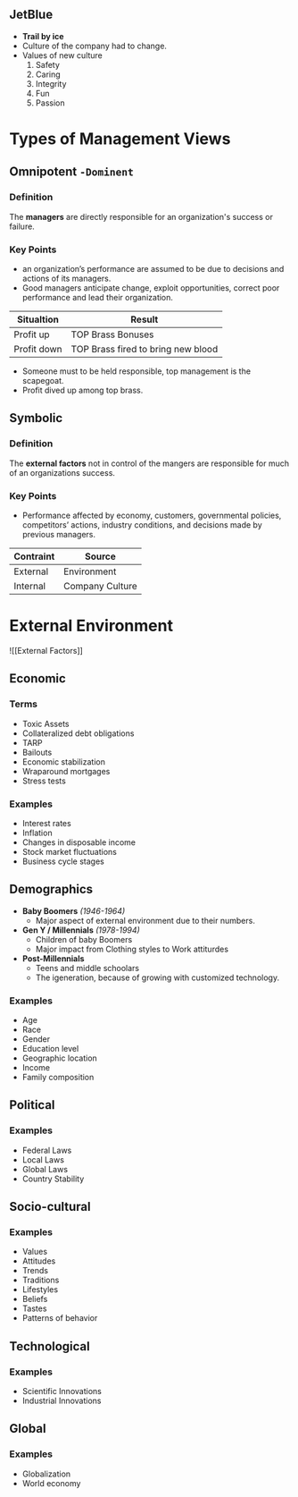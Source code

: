 ## JetBlue
- **Trail by ice** 
- Culture of the company had to change.
- Values of new culture
	1. Safety
	2. Caring
	3. Integrity
	4. Fun 
	5. Passion
# Types of Management Views
## Omnipotent `-Dominent`
### Definition
The **managers** are directly responsible for  an organization's success or failure.
### Key Points
- an organization’s performance are assumed to be due to decisions and actions of its managers.
- Good managers anticipate change, exploit opportunities, correct poor performance and lead their organization.

| Situaltion  | Result                             |
| ----------- | ---------------------------------- |
| Profit up   | TOP Brass Bonuses                  |
| Profit down | TOP Brass fired to bring new blood | 

- Someone must to be held responsible, top management is the scapegoat.
- Profit dived up among top brass.

## Symbolic
### Definition
The **external factors** not in control of the mangers are responsible for much of an organizations success.
### Key Points
- Performance affected by economy, customers, governmental policies, competitors’ actions, industry conditions, and decisions made by previous managers.

| Contraint | Source      |
| --------- | ----------- |
| External  | Environment |
| Internal  | Company Culture            |

# External Environment
![[External Factors]]
## Economic
### Terms
- Toxic Assets
- Collateralized debt obligations
- TARP
- Bailouts
- Economic stabilization
- Wraparound mortgages
- Stress tests
### Examples
- Interest rates
- Inflation
- Changes in disposable income
- Stock market fluctuations
- Business cycle stages

## Demographics
- **Baby Boomers** _(1946-1964)_ 
	- Major aspect of external environment due to their numbers.
- **Gen Y / Millennials** _(1978-1994)_ 
	- Children of baby Boomers
	- Major impact from Clothing styles to Work attiturdes
- **Post-Millennials** 
	- Teens and middle schoolars
	- The igeneration, because of growing with customized technology.
 
### Examples
- Age
- Race
- Gender
- Education level
- Geographic location
- Income
- Family composition
## Political
### Examples
- Federal Laws
- Local Laws
- Global Laws
- Country Stability
## Socio-cultural
### Examples
- Values 
- Attitudes
- Trends
- Traditions
- Lifestyles
- Beliefs
- Tastes
- Patterns of behavior
## Technological
### Examples
- Scientific Innovations
- Industrial Innovations
## Global
### Examples
- Globalization 
- World economy